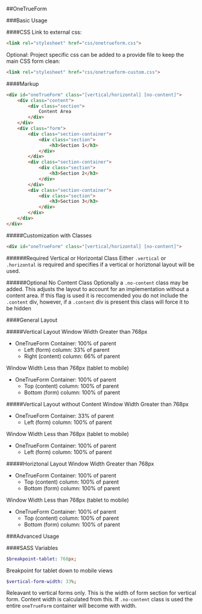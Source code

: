 ##OneTrueForm

###Basic Usage

####CSS
Link to external css:
```html
<link rel="stylesheet" href="css/onetrueform.css">     
```

Optional: Project specific css can be added to a provide file to keep the main CSS form clean:
```html
<link rel="stylesheet" href="css/onetrueform-custom.css">     
```

####Markup
```html
<div id="oneTrueForm" class="[vertical/horizontal] [no-content]">
	<div class="content">
	    <div class="section">
	        Content Area
	    </div>
	</div>
	<div class="form">
	    <div class="section-container">
	        <div class="section">
	            <h3>Section 1</h3>
	        </div>
	    </div>
	    <div class="section-container">
	        <div class="section">
	            <h3>Section 2</h3>
	        </div>
	    </div>
	    <div class="section-container">
	        <div class="section">
	            <h3>Section 3</h3>
	        </div>
	    </div>
	</div>
</div>
```

#####Customization with Classes

```html
<div id="oneTrueForm" class="[vertical/horizontal] [no-content]">
```

######Required Vertical or Horizontal Class
Either `.vertical` or `.horizontal` is required and specifies if a vertical or horiztonal layout will be used.

######Optional No Content Class
Optionally a `.no-content` class may be added. This adjusts the layout to account for an implementation without a content area. If this flag is used it is reccomended you do not include the `.content` div, however, if a `.content` div  is present this class will force it to be hidden

####General Layout

#####Vertical Layout
Window Width Greater than 768px
- OneTrueForm Container: 100% of parent
	- Left (form) column: 33% of parent
	- Right (content) column: 66% of parent

Window Width Less than 768px (tablet to mobile)
- OneTrueForm Container: 100% of parent
	- Top (content) column: 100% of parent
	- Bottom (form) column: 100% of parent

#####Vertical Layout without Content
Window Width Greater than 768px
- OneTrueForm Container: 33% of parent
	- Left (form) column: 100% of parent
	

Window Width Less than 768px (tablet to mobile)
- OneTrueForm Container: 100% of parent
	- Left (form) column: 100% of parent

#####Horiztonal Layout
Window Width Greater than 768px
- OneTrueForm Container: 100% of parent
	- Top (content) column: 100% of parent
	- Bottom (form) column: 100% of parent
	
Window Width Less than 768px (tablet to mobile)
- OneTrueForm Container: 100% of parent
	- Top (content) column: 100% of parent
	- Bottom (form) column: 100% of parent
		
###Advanced Usage

####SASS Variables

```sass
$breakpoint-tablet: 768px;
```
Breakpoint for tablet down to mobile views


```sass
$vertical-form-width: 33%;
```	
Releavant to vertical forms only. This is the width of form section for vertical form. Content width is calculated from this.
If `.no-content` class is used the entire `oneTrueForm` container will become with width.

